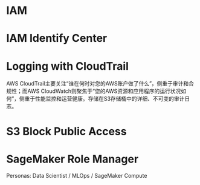 # IAM

# IAM Identify Center

# Logging with CloudTrail

AWS CloudTrail主要关注“谁在何时对您的AWS账户做了什么”，侧重于审计和合规性；而AWS CloudWatch则聚焦于“您的AWS资源和应用程序的运行状况如何”，侧重于性能监控和运营健康。存储在S3存储桶中的详细、不可变的审计日志。

# S3 Block Public Access

# SageMaker Role Manager

Personas: Data Scientist / MLOps / SageMaker Compute

# 

#
